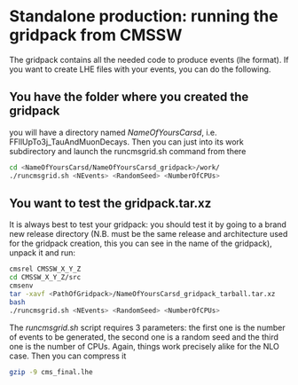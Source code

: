 # Standalone production: running the gridpack from CMSSW

<par>
The gridpack contains all the needed code to produce events (lhe format). 
If you want to create LHE files with your events, you can do the following. 
</par>

## You have the folder where you created the gridpack

<par>
you will have a directory named <i>NameOfYoursCarsd</i>, i.e. FFllUpTo3j_TauAndMuonDecays. Then you can just into its 
work subdirectory and launch the runcmsgrid.sh command from there
</par>

```bash
cd <NameOfYoursCarsd/NameOfYoursCarsd_gridpack>/work/
./runcmsgrid.sh <NEvents> <RandomSeed> <NumberOfCPUs>
```
## You want to test the gridpack.tar.xz
<par>
It is always best to test your gridpack: you should test it by going to a brand new release directory 
(N.B. must be the same release and architecture used for the gridpack creation, this you can see in the name of the gridpack), 
unpack it and run:
</par>

```bash
cmsrel CMSSW_X_Y_Z 
cd CMSSW_X_Y_Z/src
cmsenv
tar -xavf <PathOfGridpack>/NameOfYoursCarsd_gridpack_tarball.tar.xz
bash
./runcmsgrid.sh <NEvents> <RandomSeed> <NumberOfCPUs>

```
<par>
The <i>runcmsgrid.sh</i> script requires 3 parameters: the first one is the number of events to be generated, 
the second one is a random seed and the third one is the number of CPUs. 
Again, things work precisely alike for the NLO case.
</par>

<par>
Then you can compress it
</par>

```bash
gzip -9 cms_final.lhe
```
